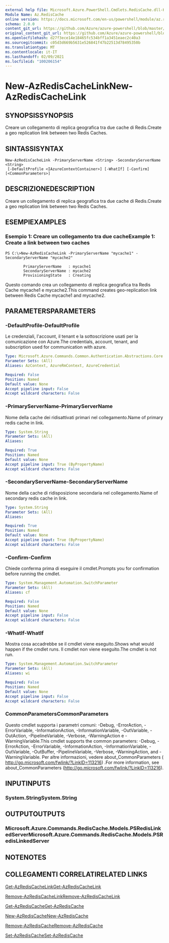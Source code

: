 ```yaml
---
external help file: Microsoft.Azure.PowerShell.Cmdlets.RedisCache.dll-Help.xml
Module Name: Az.RedisCache
online version: https://docs.microsoft.com/en-us/powershell/module/az.rediscache/new-azrediscachelink
schema: 2.0.0
content_git_url: https://github.com/Azure/azure-powershell/blob/master/src/RedisCache/RedisCache/help/New-AzRedisCacheLink.md
original_content_git_url: https://github.com/Azure/azure-powershell/blob/master/src/RedisCache/RedisCache/help/New-AzRedisCacheLink.md
ms.openlocfilehash: d27f3ece14e18465fc534bff1a3451eaec2c40a3
ms.sourcegitcommit: c05d3d669b5631e526841f47b22513d78495350b
ms.translationtype: MT
ms.contentlocale: it-IT
ms.lasthandoff: 02/09/2021
ms.locfileid: "100206154"
---
```

# <span data-ttu-id="57121-101">New-AzRedisCacheLink</span><span class="sxs-lookup"><span data-stu-id="57121-101">New-AzRedisCacheLink</span></span>

## <span data-ttu-id="57121-102">SYNOPSIS</span><span class="sxs-lookup"><span data-stu-id="57121-102">SYNOPSIS</span></span>
<span data-ttu-id="57121-103">Creare un collegamento di replica geografica tra due cache di Redis.</span><span class="sxs-lookup"><span data-stu-id="57121-103">Create a geo replication link between two Redis Caches.</span></span>

## <span data-ttu-id="57121-104">SINTASSI</span><span class="sxs-lookup"><span data-stu-id="57121-104">SYNTAX</span></span>

```
New-AzRedisCacheLink -PrimaryServerName <String> -SecondaryServerName <String>
 [-DefaultProfile <IAzureContextContainer>] [-WhatIf] [-Confirm] [<CommonParameters>]
```

## <span data-ttu-id="57121-105">DESCRIZIONE</span><span class="sxs-lookup"><span data-stu-id="57121-105">DESCRIPTION</span></span>
<span data-ttu-id="57121-106">Creare un collegamento di replica geografica tra due cache di Redis.</span><span class="sxs-lookup"><span data-stu-id="57121-106">Create a geo replication link between two Redis Caches.</span></span>

## <span data-ttu-id="57121-107">ESEMPI</span><span class="sxs-lookup"><span data-stu-id="57121-107">EXAMPLES</span></span>

### <span data-ttu-id="57121-108">Esempio 1: Creare un collegamento tra due cache</span><span class="sxs-lookup"><span data-stu-id="57121-108">Example 1: Create a link between two caches</span></span>
```
PS C:\>New-AzRedisCacheLink -PrimaryServerName "mycache1" -SecondaryServerName "mycache2"

        PrimaryServerName   : mycache1
        SecondaryServerName : mycache2
        ProvisioningState   : Creating
```

<span data-ttu-id="57121-109">Questo comando crea un collegamento di replica geografica tra Redis Cache mycache1 e mycache2.</span><span class="sxs-lookup"><span data-stu-id="57121-109">This command creates geo-replication link between Redis Cache mycache1 and mycache2.</span></span>

## <span data-ttu-id="57121-110">PARAMETERS</span><span class="sxs-lookup"><span data-stu-id="57121-110">PARAMETERS</span></span>

### <span data-ttu-id="57121-111">-DefaultProfile</span><span class="sxs-lookup"><span data-stu-id="57121-111">-DefaultProfile</span></span>
<span data-ttu-id="57121-112">Le credenziali, l'account, il tenant e la sottoscrizione usati per la comunicazione con Azure.</span><span class="sxs-lookup"><span data-stu-id="57121-112">The credentials, account, tenant, and subscription used for communication with azure.</span></span>

```yaml
Type: Microsoft.Azure.Commands.Common.Authentication.Abstractions.Core.IAzureContextContainer
Parameter Sets: (All)
Aliases: AzContext, AzureRmContext, AzureCredential

Required: False
Position: Named
Default value: None
Accept pipeline input: False
Accept wildcard characters: False
```

### <span data-ttu-id="57121-113">-PrimaryServerName</span><span class="sxs-lookup"><span data-stu-id="57121-113">-PrimaryServerName</span></span>
<span data-ttu-id="57121-114">Nome della cache dei ridisattivati primari nel collegamento.</span><span class="sxs-lookup"><span data-stu-id="57121-114">Name of primary redis cache in link.</span></span>

```yaml
Type: System.String
Parameter Sets: (All)
Aliases:

Required: True
Position: Named
Default value: None
Accept pipeline input: True (ByPropertyName)
Accept wildcard characters: False
```

### <span data-ttu-id="57121-115">-SecondaryServerName</span><span class="sxs-lookup"><span data-stu-id="57121-115">-SecondaryServerName</span></span>
<span data-ttu-id="57121-116">Nome della cache di ridisposizione secondaria nel collegamento.</span><span class="sxs-lookup"><span data-stu-id="57121-116">Name of secondary redis cache in link.</span></span>

```yaml
Type: System.String
Parameter Sets: (All)
Aliases:

Required: True
Position: Named
Default value: None
Accept pipeline input: True (ByPropertyName)
Accept wildcard characters: False
```

### <span data-ttu-id="57121-117">-Confirm</span><span class="sxs-lookup"><span data-stu-id="57121-117">-Confirm</span></span>
<span data-ttu-id="57121-118">Chiede conferma prima di eseguire il cmdlet.</span><span class="sxs-lookup"><span data-stu-id="57121-118">Prompts you for confirmation before running the cmdlet.</span></span>

```yaml
Type: System.Management.Automation.SwitchParameter
Parameter Sets: (All)
Aliases: cf

Required: False
Position: Named
Default value: None
Accept pipeline input: False
Accept wildcard characters: False
```

### <span data-ttu-id="57121-119">-WhatIf</span><span class="sxs-lookup"><span data-stu-id="57121-119">-WhatIf</span></span>
<span data-ttu-id="57121-120">Mostra cosa accadrebbe se il cmdlet viene eseguito.</span><span class="sxs-lookup"><span data-stu-id="57121-120">Shows what would happen if the cmdlet runs.</span></span>
<span data-ttu-id="57121-121">Il cmdlet non viene eseguito.</span><span class="sxs-lookup"><span data-stu-id="57121-121">The cmdlet is not run.</span></span>

```yaml
Type: System.Management.Automation.SwitchParameter
Parameter Sets: (All)
Aliases: wi

Required: False
Position: Named
Default value: None
Accept pipeline input: False
Accept wildcard characters: False
```

### <span data-ttu-id="57121-122">CommonParameters</span><span class="sxs-lookup"><span data-stu-id="57121-122">CommonParameters</span></span>
<span data-ttu-id="57121-123">Questo cmdlet supporta i parametri comuni: -Debug, -ErrorAction, -ErrorVariable, -InformationAction, -InformationVariable, -OutVariable, -OutAction, -PipelineVariable, -Verbose, -WarningAction e -WarningVariable.</span><span class="sxs-lookup"><span data-stu-id="57121-123">This cmdlet supports the common parameters: -Debug, -ErrorAction, -ErrorVariable, -InformationAction, -InformationVariable, -OutVariable, -OutBuffer, -PipelineVariable, -Verbose, -WarningAction, and -WarningVariable.</span></span> <span data-ttu-id="57121-124">Per altre informazioni, vedere about_CommonParameters ( http://go.microsoft.com/fwlink/?LinkID=113216) .</span><span class="sxs-lookup"><span data-stu-id="57121-124">For more information, see about_CommonParameters (http://go.microsoft.com/fwlink/?LinkID=113216).</span></span>

## <span data-ttu-id="57121-125">INPUT</span><span class="sxs-lookup"><span data-stu-id="57121-125">INPUTS</span></span>

### <span data-ttu-id="57121-126">System.String</span><span class="sxs-lookup"><span data-stu-id="57121-126">System.String</span></span>

## <span data-ttu-id="57121-127">OUTPUT</span><span class="sxs-lookup"><span data-stu-id="57121-127">OUTPUTS</span></span>

### <span data-ttu-id="57121-128">Microsoft.Azure.Commands.RedisCache.Models.PSRedisLinkedServer</span><span class="sxs-lookup"><span data-stu-id="57121-128">Microsoft.Azure.Commands.RedisCache.Models.PSRedisLinkedServer</span></span>

## <span data-ttu-id="57121-129">NOTE</span><span class="sxs-lookup"><span data-stu-id="57121-129">NOTES</span></span>

## <span data-ttu-id="57121-130">COLLEGAMENTI CORRELATI</span><span class="sxs-lookup"><span data-stu-id="57121-130">RELATED LINKS</span></span>

[<span data-ttu-id="57121-131">Get-AzRedisCacheLink</span><span class="sxs-lookup"><span data-stu-id="57121-131">Get-AzRedisCacheLink</span></span>](./Get-AzRedisCacheLink.md)

[<span data-ttu-id="57121-132">Remove-AzRedisCacheLink</span><span class="sxs-lookup"><span data-stu-id="57121-132">Remove-AzRedisCacheLink</span></span>](./Remove-AzRedisCacheLink.md)

[<span data-ttu-id="57121-133">Get-AzRedisCache</span><span class="sxs-lookup"><span data-stu-id="57121-133">Get-AzRedisCache</span></span>](./Get-AzRedisCache.md)

[<span data-ttu-id="57121-134">New-AzRedisCache</span><span class="sxs-lookup"><span data-stu-id="57121-134">New-AzRedisCache</span></span>](./New-AzRedisCache.md)

[<span data-ttu-id="57121-135">Remove-AzRedisCache</span><span class="sxs-lookup"><span data-stu-id="57121-135">Remove-AzRedisCache</span></span>](./Remove-AzRedisCache.md)

[<span data-ttu-id="57121-136">Set-AzRedisCache</span><span class="sxs-lookup"><span data-stu-id="57121-136">Set-AzRedisCache</span></span>](./Set-AzRedisCache.md)